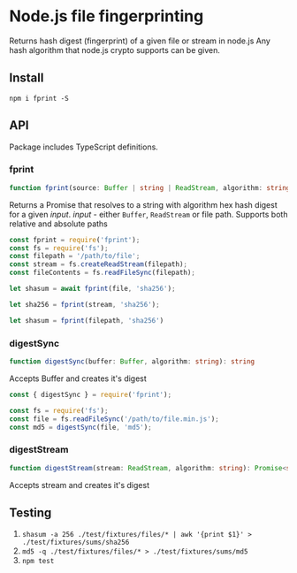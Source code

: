 # Node.js file fingerprinting

Returns hash digest (fingerprint) of a given file or stream in node.js
Any hash algorithm that node.js crypto supports can be given.

## Install

`npm i fprint -S`

## API

Package includes TypeScript definitions.

### fprint

```ts
function fprint(source: Buffer | string | ReadStream, algorithm: string): Promise<string>
```

Returns a Promise that resolves to a string with algorithm hex hash digest for a given *input*.
*input* - either `Buffer`, `ReadStream` or file path. Supports both relative and absolute paths

```ts
const fprint = require('fprint');
const fs = require('fs');
const filepath = '/path/to/file';
const stream = fs.createReadStream(filepath);
const fileContents = fs.readFileSync(filepath);

let shasum = await fprint(file, 'sha256');

let sha256 = fprint(stream, 'sha256');

let shasum = fprint(filepath, 'sha256')
```

### digestSync

```ts
function digestSync(buffer: Buffer, algorithm: string): string
```

Accepts Buffer and creates it's digest

```ts
const { digestSync } = require('fprint');

const fs = require('fs');
const file = fs.readFileSync('/path/to/file.min.js');
const md5 = digestSync(file, 'md5');
```

### digestStream

```ts
function digestStream(stream: ReadStream, algorithm: string): Promise<string>
```

Accepts stream and creates it's digest

## Testing

1. `shasum -a 256 ./test/fixtures/files/* | awk '{print $1}' > ./test/fixtures/sums/sha256`
2. `md5 -q ./test/fixtures/files/* > ./test/fixtures/sums/md5`
3. `npm test`
